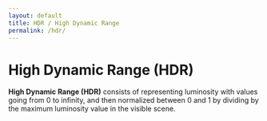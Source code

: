 ```yaml
---
layout: default
title: HDR / High Dynamic Range
permalink: /hdr/
---
```


# High Dynamic Range (HDR)

**High Dynamic Range (HDR)** consists of representing luminosity with values going from 0 to infinity, and then normalized between 0 and 1 by dividing by the maximum luminosity value in the visible scene.